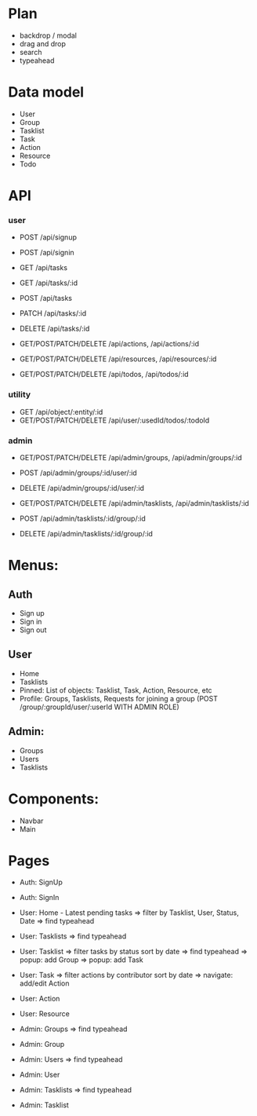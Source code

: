 # Plan

- backdrop / modal
- drag and drop
- search
- typeahead

# Data model

- User
- Group
- Tasklist
- Task
- Action
- Resource
- Todo

# API

### user

- POST /api/signup
- POST /api/signin

- GET /api/tasks
- GET /api/tasks/:id
- POST /api/tasks
- PATCH /api/tasks/:id
- DELETE /api/tasks/:id

- GET/POST/PATCH/DELETE /api/actions, /api/actions/:id
- GET/POST/PATCH/DELETE /api/resources, /api/resources/:id
- GET/POST/PATCH/DELETE /api/todos, /api/todos/:id

### utility

- GET /api/object/:entity/:id
- GET/POST/PATCH/DELETE /api/user/:usedId/todos/:todoId

### admin

- GET/POST/PATCH/DELETE /api/admin/groups, /api/admin/groups/:id
- POST /api/admin/groups/:id/user/:id
- DELETE /api/admin/groups/:id/user/:id

- GET/POST/PATCH/DELETE /api/admin/tasklists, /api/admin/tasklists/:id
- POST /api/admin/tasklists/:id/group/:id
- DELETE /api/admin/tasklists/:id/group/:id

# Menus:

## Auth

- Sign up
- Sign in
- Sign out

## User

- Home
- Tasklists
- Pinned: List of objects: Tasklist, Task, Action, Resource, etc
- Profile: Groups, Tasklists, Requests for joining a group (POST /group/:groupId/user/:userId WITH ADMIN ROLE)

## Admin:

- Groups
- Users
- Tasklists

# Components:

- Navbar
- Main

# Pages

- Auth: SignUp
- Auth: SignIn

- User: Home - Latest pending tasks
  => filter by Tasklist, User, Status, Date
  => find typeahead
- User: Tasklists
  => find typeahead
- User: Tasklist
  => filter tasks by status sort by date
  => find typeahead
  => popup: add Group
  => popup: add Task
- User: Task
  => filter actions by contributor sort by date
  => navigate: add/edit Action
- User: Action
- User: Resource

- Admin: Groups => find typeahead
- Admin: Group
- Admin: Users => find typeahead
- Admin: User
- Admin: Tasklists => find typeahead
- Admin: Tasklist
